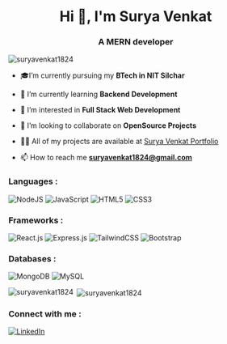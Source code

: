  <h1 align="center">Hi 👋, I'm Surya Venkat</h1>
<h3 align="center">A MERN developer</h3>

<p align="left"> <img src="https://komarev.com/ghpvc/?username=suryavenkat1824&label=Profile%20views&color=0e75b6&style=flat" alt="suryavenkat1824" /> </p>

- 🎓I’m currently pursuing my **BTech in NIT Silchar**

- 🌱 I’m currently learning **Backend Development**

- 👀 I’m interested in **Full Stack Web Development**

- 👯 I’m looking to collaborate on **OpenSource Projects**

- 👨‍💻 All of my projects are available at [Surya Venkat Portfolio](https://suryavenkat-portfolio.netlify.app/)

- 📫 How to reach me **suryavenkat1824@gmail.com**

[1]:  https://img.shields.io/badge/linkedin-%230077B5.svg?style=for-the-badge&logo=linkedin&logoColor=white
[2]:  https://www.linkedin.com/in/surya-venkat-k/
 ### Languages :

![NodeJS](https://img.shields.io/badge/node.js-6DA55F?style=for-the-badge&logo=node.js&logoColor=white)
![JavaScript](https://img.shields.io/badge/javascript-%23323330.svg?style=for-the-badge&logo=javascript&logoColor=%23F7DF1E)
![HTML5](https://img.shields.io/badge/html5-%23E34F26.svg?style=for-the-badge&logo=html5&logoColor=white)
![CSS3](https://img.shields.io/badge/css3-%231572B6.svg?style=for-the-badge&logo=css3&logoColor=white)

### Frameworks :

![React.js](https://img.shields.io/badge/React-20232A?style=for-the-badge&logo=react&logoColor=61DAFB)
![Express.js](https://img.shields.io/badge/express.js-%23404d59.svg?style=for-the-badge&logo=express&logoColor=%2361DAFB)
![TailwindCSS](https://img.shields.io/badge/Tailwind_CSS-38B2AC?style=for-the-badge&logo=tailwind-css&logoColor=white)
![Bootstrap](https://img.shields.io/badge/Bootstrap-563D7C?style=for-the-badge&logo=bootstrap&logoColor=white)

### Databases :

![MongoDB](https://img.shields.io/badge/MongoDB-%234ea94b.svg?style=for-the-badge&logo=mongodb&logoColor=white)
![MySQL](https://img.shields.io/badge/mysql-%2300f.svg?style=for-the-badge&logo=mysql&logoColor=white)


<p><img align="left" src="https://github-readme-stats.vercel.app/api/top-langs?username=suryavenkat1824&show_icons=true&locale=en&layout=compact" alt="suryavenkat1824" /></p>

<p>&nbsp;<img align="center" src="https://github-readme-stats.vercel.app/api?username=suryavenkat1824&show_icons=true&locale=en" alt="suryavenkat1824" /></p>


### Connect with me :

[![LinkedIn][1]][2]
